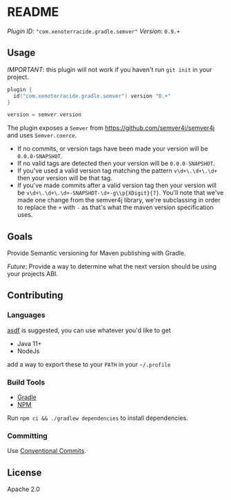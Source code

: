 # README

_Plugin ID_: `"com.xenoterracide.gradle.semver"`
_Version_: `0.9.+`

## Usage

_IMPORTANT_: this plugin will not work if you haven't run `git init` in your project.

```kt
plugin {
  id("com.xenoterracide.gradle.semver") version "0.+"
}

version = semver.version
```

The plugin exposes a `Semver` from https://github.com/semver4j/semver4j and uses `Semver.coerce`.

- If no commits, or version tags have been made your version will be `0.0.0-SNAPSHOT`.
- If no valid tags are detected then your version will be `0.0.0-SNAPSHOT`.
- If you've used a valid version tag matching the pattern `v\d+\.\d+\.\d+` then your version will be that tag.
- If you've made commits after a valid version tag then your version will be `v\d+\.\d+\.\d+-SNAPSHOT-\d+-g\\p{XDigit}{7}`. You'll note that we've made one change from the semver4j library, we're subclassing in order to replace the `+` with `-` as that's what the maven version specification uses.

## Goals

Provide Semantic versioning for Maven publishing with Gradle.

_Future_: Provide a way to determine what the next version should be using your projects ABI.

## Contributing

### Languages

[asdf](https://asdf-vm.com) is suggested, you can use whatever you'd like to get

- Java 11+
- NodeJs

add a way to export these to your `PATH` in your `~/.profile`

### Build Tools

- [Gradle](https://docs.gradle.org/current/userguide/command_line_interface.html)
- [NPM](https://docs.npmjs.com/about-npm)

Run `npm ci && ./gradlew dependencies` to install dependencies.

### Committing

Use [Conventional Commits](https://www.conventionalcommits.org/en/v1.0.0/).

## License

Apache 2.0
